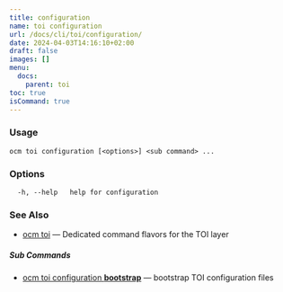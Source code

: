 ```yaml
---
title: configuration
name: toi configuration
url: /docs/cli/toi/configuration/
date: 2024-04-03T14:16:10+02:00
draft: false
images: []
menu:
  docs:
    parent: toi
toc: true
isCommand: true
---
```

### Usage

```
ocm toi configuration [<options>] <sub command> ...
```

### Options

```
  -h, --help   help for configuration
```

### See Also

* [ocm toi](/docs/cli/toi)	 &mdash; Dedicated command flavors for the TOI layer


##### Sub Commands

* [ocm toi configuration <b>bootstrap</b>](/docs/cli/toi/configuration/bootstrap)	 &mdash; bootstrap TOI configuration files

